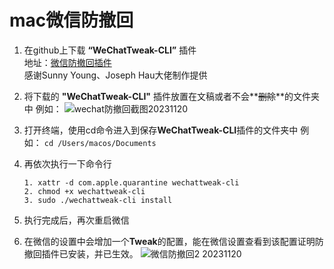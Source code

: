 # mac微信防撤回

1. 在github上下载 **“WeChatTweak-CLI”** 插件   
   地址：[微信防撤回插件](https://github.com/sunnyyoung/WeChatTweak-CLI)   
   感谢Sunny Young、Joseph Hau大佬制作提供
2. 将下载的 **"WeChatTweak-CLI"** 插件放置在文稿或者不会**~~删除~~**的文件夹中
例如：
![wechat防撤回截图20231120](.photo/01wechat20231120.png)



3. 打开终端，使用cd命令进入到保存**WeChatTweak-CLI**插件的文件夹中
   例如：
   `cd /Users/macos/Documents`
   
4. 再依次执行一下命令行
   ```
   1. xattr -d com.apple.quarantine wechattweak-cli
   2. chmod +x wechattweak-cli
   3. sudo ./wechattweak-cli install
   ```
   
5. 执行完成后，再次重启微信

6. 在微信的设置中会增加一个**Tweak**的配置，能在微信设置查看到该配置证明防撤回插件已安装，并已生效。
   ![微信防撤回2 20231120](.photo/02wechat220231120.png)

